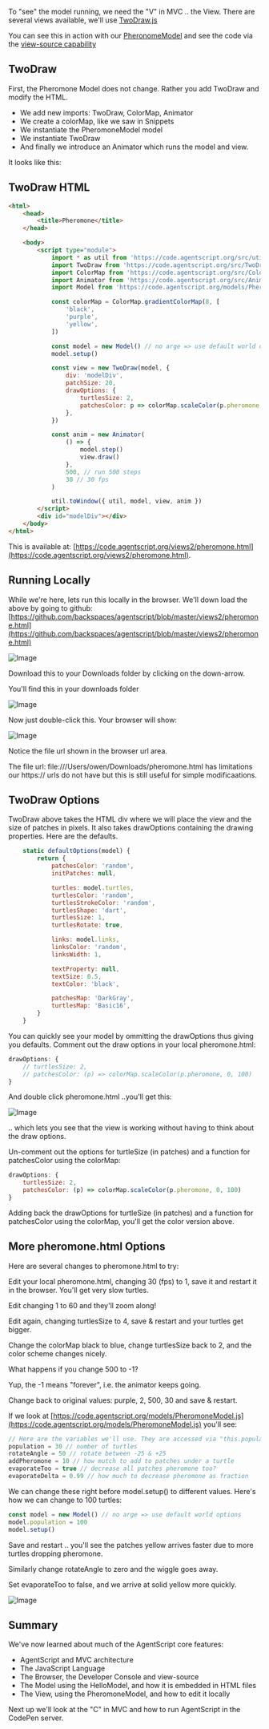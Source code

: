 <!-- # View -->

To "see" the model running, we need the "V" in MVC .. the View. There are several views available, we'll use [TwoDraw.js](/src/TwoDraw.js)

You can see this in action with our [PheronomeModel](/views2/pheromone.html) and see the code via the [view-source capability](https://www.computerhope.com/issues/ch000746.htm)

## TwoDraw

First, the Pheromone Model does not change. Rather you add TwoDraw and modify the HTML.

-   We add new imports: TwoDraw, ColorMap, Animator
-   We create a colorMap, like we saw in Snippets
-   We instantiate the PheromoneModel model
-   We instantiate TwoDraw
-   And finally we introduce an Animator which runs the model and view.

It looks like this:

## TwoDraw HTML

```html
<html>
    <head>
        <title>Pheromone</title>
    </head>

    <body>
        <script type="module">
            import * as util from 'https://code.agentscript.org/src/utils.js'
            import TwoDraw from 'https://code.agentscript.org/src/TwoDraw.js'
            import ColorMap from 'https://code.agentscript.org/src/ColorMap.js'
            import Animator from 'https://code.agentscript.org/src/Animator.js'
            import Model from 'https://code.agentscript.org/models/PheromoneModel.js'

            const colorMap = ColorMap.gradientColorMap(8, [
                'black',
                'purple',
                'yellow',
            ])

            const model = new Model() // no arge => use default world options
            model.setup()

            const view = new TwoDraw(model, {
                div: 'modelDiv',
                patchSize: 20,
                drawOptions: {
                    turtlesSize: 2,
                    patchesColor: p => colorMap.scaleColor(p.pheromone, 0, 100),
                },
            })

            const anim = new Animator(
                () => {
                    model.step()
                    view.draw()
                },
                500, // run 500 steps
                30 // 30 fps
            )

            util.toWindow({ util, model, view, anim })
        </script>
        <div id="modelDiv"></div>
    </body>
</html>
```

This is available at: [https://code.agentscript.org/views2/pheromone.html](https://code.agentscript.org/views2/pheromone.html).

## Running Locally

While we're here, lets run this locally in the browser. We'll down load the above by going to github: [https://github.com/backspaces/agentscript/blob/master/views2/pheromone.html](https://github.com/backspaces/agentscript/blob/master/views2/pheromone.html)

![Image](/config/cleantheme/static/PheromoneHtml.jpg)

Download this to your Downloads folder by clicking on the down-arrow.

You'll find this in your downloads folder

![Image](/config/cleantheme/static/PheromoneDownload.jpg)

Now just double-click this. Your browser will show:

![Image](/config/cleantheme/static/PheromoneFileUrl.jpg)

Notice the file url shown in the browser url area.

The file url: file:///Users/owen/Downloads/pheromone.html has limitations our https:// urls do not have but this is still useful for simple modificaations.

## TwoDraw Options

TwoDraw above takes the HTML div where we will place the view and the size of patches in pixels.
It also takes drawOptions containing the drawing properties. Here are the defaults.

```javascript
    static defaultOptions(model) {
        return {
            patchesColor: 'random',
            initPatches: null,

            turtles: model.turtles,
            turtlesColor: 'random',
            turtlesStrokeColor: 'random',
            turtlesShape: 'dart',
            turtlesSize: 1,
            turtlesRotate: true,

            links: model.links,
            linksColor: 'random',
            linksWidth: 1,

            textProperty: null,
            textSize: 0.5,
            textColor: 'black',

            patchesMap: 'DarkGray',
            turtlesMap: 'Basic16',
        }
    }
```

You can quickly see your model by ommitting the drawOptions thus giving you defaults. Comment out the draw options in your local pheromone.html:

```javascript
drawOptions: {
    // turtlesSize: 2,
    // patchesColor: (p) => colorMap.scaleColor(p.pheromone, 0, 100)
}
```

And double click pheromone.html ..you'll get this:

![Image](/config/cleantheme/static/TwoDraw0.jpg)

.. which lets you see that the view is working without having to think about the draw options.

Un-comment out the options for turtleSize (in patches) and a function for patchesColor
using the colorMap:

```javascript
drawOptions: {
    turtlesSize: 2,
    patchesColor: (p) => colorMap.scaleColor(p.pheromone, 0, 100)
}
```

<!-- .. and you'll get back the pheromone.html with larger turtles and colormap patches you see above. -->

Adding back the drawOptions for turtleSize (in patches) and a function for patchesColor
using the colorMap, you'll get the color version above.

<!-- ![Image](/config/cleantheme/static/TwoDraw1.jpg) -->

<!-- [Foo](#pheromone-output)

[Bar](./Model.md) -->

## More pheromone.html Options

Here are several changes to pheromone.html to try:

Edit your local pheromone.html, changing 30 (fps) to 1, save it and restart it in the browser. You'll get very slow turtles.

Edit changing 1 to 60 and they'll zoom along!

Edit again, changing turtlesSize to 4, save & restart and your turtles get bigger.

Change the colorMap black to blue, change turtlesSize back to 2, and the color scheme changes nicely.

What happens if you change 500 to -1?

Yup, the -1 means "forever", i.e. the animator keeps going.

Change back to original values: purple, 2, 500, 30 and save & restart.

If we look at [https://code.agentscript.org/models/PheromoneModel.js](https://code.agentscript.org/models/PheromoneModel.js) you'll see:

```javascript
// Here are the variables we'll use. They are accessed via "this.population" etc.
population = 30 // number of turtles
rotateAngle = 50 // rotate between -25 & +25
addPheromone = 10 // how mutch to add to patches under a turtle
evaporateToo = true // decrease all patches pheromone too?
evaporateDelta = 0.99 // how much to decrease pheromone as fraction
```

We can change these right before model.setup() to different values. Here's how we can change to 100 turtles:

```javascript
const model = new Model() // no arge => use default world options
model.population = 100
model.setup()
```

Save and restart .. you'll see the patches yellow arrives faster due to more turtles dropping pheromone.

Similarly change rotateAngle to zero and the wiggle goes away.

Set evaporateToo to false, and we arrive at solid yellow more quickly.

![Image](/config/cleantheme/static/PheromoneYellow.jpg)

## Summary

We've now learned about much of the AgentScript core features:

-   AgentScript and MVC architecture
-   The JavaScript Language
-   The Browser, the Developer Console and view-source
-   The Model using the HelloModel, and how it is embedded in HTML files
-   The View, using the PheromoneModel, and how to edit it locally

Next up we'll look at the "C" in MVC and how to run AgentScript in the CodePen server.
